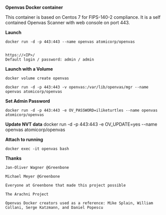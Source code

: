 **Openvas Docker container**

This container is based on Centos 7 for FIPS-140-2 compliance. It is a self contained Openvas Scanner with web console on port 443.  

**Launch**

	docker run -d -p 443:443 --name openvas atomicorp/openvas


	https://<IP>/
	Default login / password: admin / admin

**Launch with a Volume**

	docker volume create openvas

	docker run -d -p 443:443 -v openvas:/var/lib/openvas/mgr --name openvas atomicorp/openvas

**Set Admin Password**

	docker run -d -p 443:443 -e OV_PASSWORD=iliketurtles --name openvas atomicorp/openvas

**Update NVT data**
	docker run -d -p 443:443 -e OV_UPDATE=yes --name openvas atomicorp/openvas


**Attach to running**

	docker exec -it openvas bash


**Thanks**

	Jan-Oliver Wagner @Greenbone
	
	Michael Meyer @Greenbone

	Everyone at Greenbone that made this project possible

	The Arachni Project 

	Openvas Docker creators used as a reference: Mike Splain, William Collani, Serge Katzmann, and Daniel Popescu
